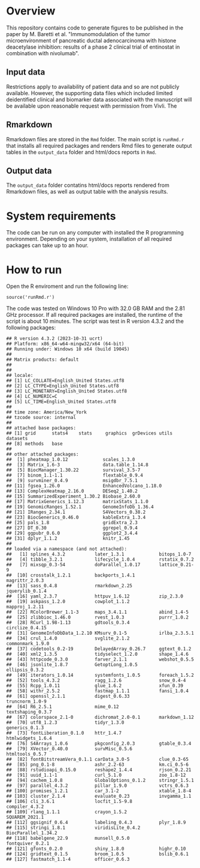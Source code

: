 # Overview

This repository contains code to generate figures to be published in the paper by M. Baretti et al. "Immunomodulation of the tumor microenvironment of pancreatic ductal adenocarcinoma with histone deacetylase inhibition: results of a phase 2 clinical trial of entinostat in combination with nivolumab". 

## Input data
Restrictions apply to availability of patient data and so are not publicly available. However, the supporting data files which included limited deidentified clinical and biomarker data associated with the manuscript will be available upon reasonable request with permission from Vivli. The 

## Rmarkdown
Rmarkdown files are stored in the `Rmd` folder. The main script is `runRmd.r` that installs all required packages and renders Rmd files to generate output tables in the `output_data` folder and html/docs reports in `Rmd`. 

## Output data
The `output_data` folder contatins html/docs reports rendered from Rmarkdown files, as well as output table with the analysis results.

# System requirements

The code can be run on any computer with installed the R programming environment. Depending on your system, installation of all required packages can take up to an hour.

# How to run

Open the R enviroment and run the following line:

```
source('runRmd.r')
```
The code was tested on Windows 10 Pro with 32.0 GB RAM and the 2.81 GHz processor. If all required packages are installed, the runtime of the script is about 10 minutes. The script was test in R version 4.3.2 and the following packages:
```
## R version 4.3.2 (2023-10-31 ucrt)
## Platform: x86_64-w64-mingw32/x64 (64-bit)
## Running under: Windows 10 x64 (build 19045)
## 
## Matrix products: default
## 
## 
## locale:
## [1] LC_COLLATE=English_United States.utf8 
## [2] LC_CTYPE=English_United States.utf8   
## [3] LC_MONETARY=English_United States.utf8
## [4] LC_NUMERIC=C                          
## [5] LC_TIME=English_United States.utf8    
## 
## time zone: America/New_York
## tzcode source: internal
## 
## attached base packages:
## [1] grid      stats4    stats     graphics  grDevices utils     datasets 
## [8] methods   base     
## 
## other attached packages:
##  [1] pheatmap_1.0.12             scales_1.3.0               
##  [3] Matrix_1.6-3                data.table_1.14.8          
##  [5] BiocManager_1.30.22         survival_3.5-7             
##  [7] binom_1.1-1.1               flextable_0.9.4            
##  [9] survminer_0.4.9             msigdbr_7.5.1              
## [11] fgsea_1.26.0                EnhancedVolcano_1.18.0     
## [13] ComplexHeatmap_2.16.0       DESeq2_1.40.2              
## [15] SummarizedExperiment_1.30.2 Biobase_2.60.0             
## [17] MatrixGenerics_1.12.3       matrixStats_1.1.0          
## [19] GenomicRanges_1.52.1        GenomeInfoDb_1.36.4        
## [21] IRanges_2.34.1              S4Vectors_0.38.2           
## [23] BiocGenerics_0.46.0         kableExtra_1.3.4           
## [25] pals_1.8                    gridExtra_2.3              
## [27] DT_0.30                     ggrepel_0.9.4              
## [29] ggpubr_0.6.0                ggplot2_3.4.4              
## [31] dplyr_1.1.2                 knitr_1.45                 
## 
## loaded via a namespace (and not attached):
##   [1] splines_4.3.2           later_1.3.1             bitops_1.0-7           
##   [4] tibble_3.2.1            lifecycle_1.0.4         rstatix_0.7.2          
##   [7] mixsqp_0.3-54           doParallel_1.0.17       lattice_0.21-9         
##  [10] crosstalk_1.2.1         backports_1.4.1         magrittr_2.0.3         
##  [13] sass_0.4.8              rmarkdown_2.25          jquerylib_0.1.4        
##  [16] yaml_2.3.7              httpuv_1.6.12           zip_2.3.0              
##  [19] askpass_1.2.0           cowplot_1.1.2           mapproj_1.2.11         
##  [22] RColorBrewer_1.1-3      maps_3.4.1.1            abind_1.4-5            
##  [25] zlibbioc_1.46.0         rvest_1.0.3             purrr_1.0.2            
##  [28] RCurl_1.98-1.13         gdtools_0.3.4           circlize_0.4.15        
##  [31] GenomeInfoDbData_1.2.10 KMsurv_0.1-5            irlba_2.3.5.1          
##  [34] crul_1.4.0              svglite_2.1.2           commonmark_1.9.0       
##  [37] codetools_0.2-19        DelayedArray_0.26.7     ggtext_0.1.2           
##  [40] xml2_1.3.5              tidyselect_1.2.0        shape_1.4.6            
##  [43] httpcode_0.3.0          farver_2.1.1            webshot_0.5.5          
##  [46] jsonlite_1.8.7          GetoptLong_1.0.5        ellipsis_0.3.2         
##  [49] iterators_1.0.14        systemfonts_1.0.5       foreach_1.5.2          
##  [52] tools_4.3.2             ragg_1.2.6              snow_0.4-4             
##  [55] Rcpp_1.0.11             glue_1.6.2              xfun_0.39              
##  [58] withr_2.5.2             fastmap_1.1.1           fansi_1.0.4            
##  [61] openssl_2.1.1           digest_0.6.33           truncnorm_1.0-9        
##  [64] R6_2.5.1                mime_0.12               textshaping_0.3.7      
##  [67] colorspace_2.1-0        dichromat_2.0-0.1       markdown_1.12          
##  [70] utf8_1.2.3              tidyr_1.3.0             generics_0.1.3         
##  [73] fontLiberation_0.1.0    httr_1.4.7              htmlwidgets_1.6.4      
##  [76] S4Arrays_1.0.6          pkgconfig_2.0.3         gtable_0.3.4           
##  [79] XVector_0.40.0          survMisc_0.5.6          htmltools_0.5.7        
##  [82] fontBitstreamVera_0.1.1 carData_3.0-5           clue_0.3-65            
##  [85] png_0.1-8               ashr_2.2-63             km.ci_0.5-6            
##  [88] rstudioapi_0.15.0       reshape2_1.4.4          rjson_0.2.21           
##  [91] uuid_1.1-1              curl_5.1.0              zoo_1.8-12             
##  [94] cachem_1.0.8            GlobalOptions_0.1.2     stringr_1.5.1          
##  [97] parallel_4.3.2          pillar_1.9.0            vctrs_0.6.3            
## [100] promises_1.2.1          car_3.1-2               xtable_1.8-4           
## [103] cluster_2.1.4           evaluate_0.23           invgamma_1.1           
## [106] cli_3.6.1               locfit_1.5-9.8          compiler_4.3.2         
## [109] rlang_1.1.1             crayon_1.5.2            SQUAREM_2021.1         
## [112] ggsignif_0.6.4          labeling_0.4.3          plyr_1.8.9             
## [115] stringi_1.8.1           viridisLite_0.4.2       BiocParallel_1.34.2    
## [118] babelgene_22.9          munsell_0.5.0           fontquiver_0.2.1       
## [121] gfonts_0.2.0            shiny_1.8.0             highr_0.10             
## [124] gridtext_0.1.5          broom_1.0.5             bslib_0.6.1            
## [127] fastmatch_1.1-4         officer_0.6.3

````
